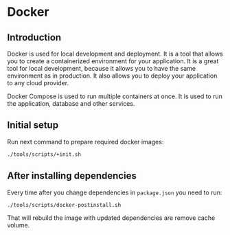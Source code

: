 # Docker

## Introduction
Docker is used for local development and deployment. It is a tool that allows you to create a containerized environment for your application. It is a great tool for local development, because it allows you to have the same environment as in production. It also allows you to deploy your application to any cloud provider.

Docker Compose is used to run multiple containers at once. It is used to run the application, database and other services.

## Initial setup
Run next command to prepare required docker images:
```sh
./tools/scripts/+init.sh
```

## After installing dependencies
Every time after you change dependencies in `package.json` you need to run:
```sh
./tools/scripts/docker-postinstall.sh
```
That will rebuild the image with updated dependencies are remove cache volume.
